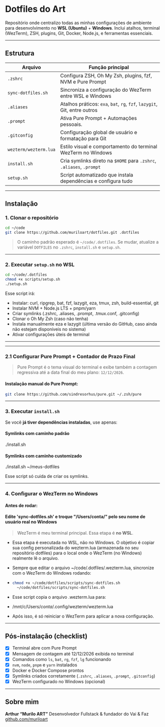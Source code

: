 # Dotfiles do Art

Repositório onde centralizo todas as minhas configurações de ambiente para desenvolvimento no **WSL (Ubuntu)** + **Windows**.
Inclui atalhos, terminal (WezTerm), ZSH, plugins, Git, Docker, Node.js, e ferramentas essenciais.

---

## Estrutura

| Arquivo               | Função principal                                                          |
| --------------------- | ------------------------------------------------------------------------- |
| `.zshrc`              | Configura ZSH, Oh My Zsh, plugins, fzf, NVM e Pure Prompt                 |
| `sync-dotfiles.sh`    | Sincroniza a configuração do WezTerm entre WSL e Windows                  |
| `.aliases`            | Atalhos práticos: `exa`, `bat`, `rg`, `fzf`, `lazygit`, Git, entre outros |
| `.prompt`             | Ativa Pure Prompt + Automações pessoais.                                  |
| `.gitconfig`          | Configuração global de usuário e formatação para Git                      |
| `wezterm/wezterm.lua` | Estilo visual e comportamento do terminal WezTerm no Windows              |
| `install.sh`          | Cria symlinks direto na `$HOME` para `.zshrc`, `.aliases`, `.prompt`      |
| `setup.sh`            | Script automatizado que instala dependências e configura tudo             |

---

## Instalação

### 1. Clonar o repositório

```bash
cd ~/code
git clone https://github.com/muriloart/dotfiles.git .dotfiles
```

> O caminho padrão esperado é `~/code/.dotfiles`. Se mudar, atualize a variável `DOTFILES` no `.zshrc`, `install.sh` e `setup.sh`.

---

### 2. Executar `setup.sh` no WSL

```bash
cd ~/code/.dotfiles
chmod +x scripts/setup.sh
./setup.sh
```

Esse script irá:

- Instalar: curl, ripgrep, bat, fzf, lazygit, eza, tmux, zsh, build-essential, git
- Instalar NVM + Node.js LTS + pnpm/yarn
- Criar symlinks (.zshrc, .aliases, .prompt, .tmux.conf, .gitconfig)
- Clonar o Oh My Zsh (caso não tenha)
- Instala manualmente eza e lazygit (última versão do GitHub, caso ainda não estejam disponíveis no sistema)
- Ativar configurações úteis de terminal

---

---

### 2.1 Configurar Pure Prompt + Contador de Prazo Final

> Pure Prompt é o tema visual do terminal e exibe também a contagem regressiva até a data final do meu plano: `12/12/2026`.

#### Instalação manual do Pure Prompt:

```bash
git clone https://github.com/sindresorhus/pure.git ~/.zsh/pure
```

---

### 3. Executar `install.sh`

Se você **já tiver dependências instaladas**, use apenas:

#### Symlinks com caminho padrão

./install.sh

#### Symlinks com caminho customizado

./install.sh ~/meus-dotfiles

Esse script só cuida de criar os symlinks.

---

### 4. Configurar o WezTerm no Windows

#### Antes de rodar:

#### Edite 'sync-dotfiles.sh' e troque "/Users/conta/" pelo seu nome de usuário real no Windows

> WezTerm é meu terminal principal. Essa etapa é **no WSL**.

- Essa etapa é executada no WSL, não no Windows.
  O objetivo é copiar sua config personalizada do wezterm.lua (armazenada no seu repositório dotfiles) para o local onde o WezTerm (no Windows) realmente lê o arquivo.
- Sempre que editar o arquivo ~/code/.dotfiles/.wezterm.lua, sincronize com o WezTerm do Windows rodando:

- ```bash
  chmod +x ~/code/dotfiles/scripts/sync-dotfiles.sh
    ~/code/dotfiles/scripts/sync-dotfiles.sh
  ```

- Esse script copia o arquivo .wezterm.lua para:
- /mnt/c/Users/_conta_/.config/wezterm/wezterm.lua
- Após isso, é só reiniciar o WezTerm para aplicar a nova configuração.

---

## Pós-instalação (checklist)

- [x] Terminal abre com Pure Prompt
- [x] Mensagem de contagem até 12/12/2026 exibida no terminal
- [x] Comandos como `ls`, `bat`, `rg`, `fzf`, `lg` funcionando
- [x] `nvm`, `node`, `pnpm` e `yarn` instalados
- [x] Docker e Docker Compose prontos
- [x] Symlinks criados corretamente (`.zshrc`, `.aliases`, `.prompt`, `.gitconfig`)
- [x] WezTerm configurado no Windows (opcional)

---

## Sobre mim

**Arthur “Murilo ART”**
Desenvolvedor Fullstack & fundador do Vai & Faz
[github.com/muriloart](https://github.com/muriloart)

```

```

```

```
